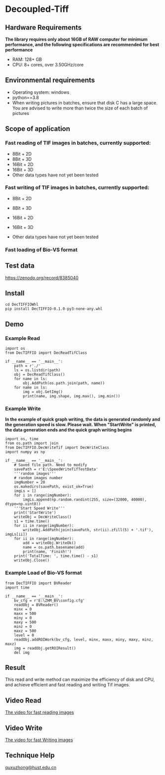 # Decoupled-Tiff
## Hardware Requirements
**The library requires only about 16GB of RAW computer for minimum performance, and the following specifications are recommended for best performance**
* RAM: 128+ GB
* CPU: 8+ cores, over 3.50GHz/core

## Environmental requirements
* Operating system: windows
* python==3.8
* When writing pictures in batches, ensure that disk C has a large space. You are advised to write more than twice the size of each batch of pictures
  
## Scope of application
### Fast reading of TIF images in batches, currently supported:
* 8Bit + 2D
* 8Bit + 3D
* 16Bit + 2D
* 16Bit + 3D
* Other data types have not yet been tested   

### Fast writing of TIF images in batches, currently supported:
* 8Bit + 2D

* 8Bit + 3D

* 16Bit + 2D

* 16Bit + 3D

* Other data types have not yet been tested

### Fast loading of Bio-VS format  

## Test data
https://zenodo.org/record/8385040

## Install
```
cd DecTIFFIOWhl
pip install DecTIFFIO-0.1.0-py3-none-any.whl
```
## Demo
### Example Read
```
import os
from DecTIFFIO import DecReadTifClass

if __name__ == '__main__':    
    path = r'./'
    ls = os.listdir(path)
    obj = DecReadTifClass()
    for name in ls:
        obj.AddPath(os.path.join(path, name))
    for name in ls:
        img = obj.GetImg()
        print(name, img.shape, img.max(), img.min())
```
### Example Write
**In the example of quick graph writing, the data is generated randomly and the generation speed is slow. Please wait. When "StartWrite" is printed, the data generation ends and the quick graph writing begins**
```
import os, time
from os.path import join
from DecTIFFIO.DecWriteTif import DecWriteClass
import numpy as np

if __name__ == '__main__':
    # Saved file path. Need to modify
    savePath = r'E:\SpeedWriteTifTestData'
    '''random images'''
    # random images number
    imgNumber = 20
    os.makedirs(savePath, exist_ok=True)
    imgLs = []
    for i in range(imgNumber):
        imgLs.append(np.random.randint(255, size=(32000, 40000), dtype=np.uint8))
    '''Start Speed Write'''
    print('StartWrite')
    writeObj = DecWriteClass()
    s1 = time.time()
    for ii in range(imgNumber):
        writeObj.AddPath(join(savePath, str(ii).zfill(5) + '.tif'), imgLs[ii])
    for ii in range(imgNumber):
        add = writeObj.WriteOk()
        name = os.path.basename(add)
        print(name, 'Finish!')
    print('TotalTime: ', time.time() - s1)
    writeObj.Close()
```
### Example Load of Bio-VS format
```
from DecTIFFIO import BVReader
import time

if __name__ == '__main__':
    bv_cfg = r'E:\ZHM_BV\config.cfg'
    readObj = BVReader()
    minx = 0
    maxx = 500
    miny = 0
    maxy = 500
    minz = 0
    maxz = 500
    level = 0
    readObj.addROIWork(bv_cfg, level, minx, maxx, miny, maxy, minz, maxz)
    img = readObj.getROIResult()
    del img
```
## Result
This read and write method can maximize the efficiency of disk and CPU, and achieve efficient and fast reading and writing Tif images.

## Video Read
[The video for fast reading images](https://github.com/QuantingweiImage/BioimageVision-SpeedTIFIO/assets/41601635/c5f85bf8-ab4e-4c8c-a2a1-713db3d16004)
## Video Write
[The video for fast Writing images](https://github.com/Quanlab-Bioimage/BioimageVision-SpeedTIFF/assets/41601635/34a59c19-3ddc-47e2-bc6a-25acfa97d2c3)
## Technique Help
quxuzhong@hust.edu.cn

